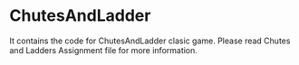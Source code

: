 # ChutesAndLadder
It contains the code for ChutesAndLadder clasic game.
Please read Chutes and Ladders Assignment file for more information.
